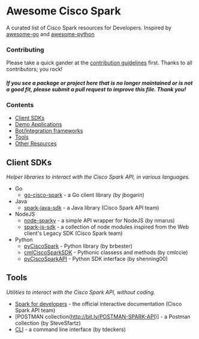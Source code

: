 # Awesome Cisco Spark

A curated list of Cisco Spark resources for Developers. Inspired by [awesome-go](https://github.com/avelino/awesome-go) and [awesome-python](https://github.com/vinta/awesome-python)


### Contributing

Please take a quick gander at the [contribution guidelines](https://github.com/CiscoDevNet/awesome-ciscospark/blob/master/CONTRIBUTING.md) first. Thanks to all contributors; you rock!

#### *If you see a package or project here that is no longer maintained or is not a good fit, please submit a pull request to improve this file. Thank you!* 


### Contents

- [Client SDKs](#client-sdks)
- [Demo Applications](#demo-applications)
- [Bot/Integration frameworks](#integrations-bots)
- [Tools](#tools)
- [Other Resources](#other-resources)


## Client SDKs

*Helper libraries to interact with the Cisco Spark API, in various languages.*

* Go
    * [go-cisco-spark](https://github.com/jbogarin/go-cisco-spark) - a Go client library (by jbogarin)
* Java
    * [spark-java-sdk](https://github.com/ciscospark/spark-java-sdk) - a Java library (Cisco Spark API team)
* NodeJS
    * [node-sparky](https://github.com/nmarus/sparky) - a simple API wrapper for NodeJS (by nmarus)
    * [spark-js-sdk](https://github.com/ciscospark/spark-js-sdk) - a collection of node modules inspired from the Web client's Legacy SDK (Cisco Spark team)
* Python
    * [pyCiscoSpark](https://github.com/brbester/pyCiscoSpark) - Python library (by brbester)
    * [cmlCiscoSparkSDK](https://github.com/cmlccie/cmlCiscoSparkSDK) - Pythonic classess and methods (by cmlccie)
    * [pyCiscoSparkAPI](https://github.com/shenning00/) - Python SDK interface (by shenning00)


## Tools

*Utilities to interact with the Cisco Spark API, without coding.*

* [Spark for developers](https://developer.ciscospark.com/quick-reference.html) - the official interactive documentation (Cisco Spark API team)
* [POSTMAN collection(http://bit.ly/POSTMAN-SPARK-API)] - a Postman collection (by SteveSfartz)
* [CLI](https://github.com/tdeckers/sparkcli) - a command line interface (by tdeckers)















